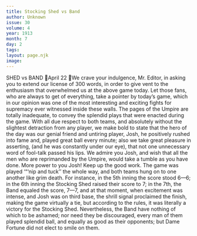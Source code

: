 ```yaml
---
title: Stocking Shed vs Band
author: Unknown
issue: 30
volume: 4
year: 1913
month: 7
day: 2
tags:
layout: page.njk
image:
---
```

SHED vs BAND April 22 We crave your indulgence, Mr. Editor, in asking you to extend our license of 300 words, in order to give vent to the enthusiasm that overwhelmed us at the above game today. Let those fans, who are always to get of everything, take a pointer by today’s game, which in our opinion was one of the most interesting and exciting fights for supremacy ever witnessed inside these walls. The pages of the Umpire are totally inadequate, to convey the splendid plays that were enacted during the game. With all due respect to both teams, and absolutely without the slightest detraction from any player, we make bold to state that the hero of the day was our genial friend and untiring player, Josh, he positively rushed into fame and, played great ball every minute; also we take great pleasure in asserting, (and he was constantly under our eye), that not one unnecessary word of fool-talk passed his lips. We admire you Josh, and wish that all the men who are reprimanded by the Umpire, would take a tumble as you have done. More power to you Josh! Keep up the good work. The game was played ‘“‘nip and tuck’’ the whole way, and both teams hung on to one another like grim death. For instance, in the 5th inning the score stood 6—6; in the 6th inning the Stocking Shed raised their score to 7; in the 7th, the Band equaled the score, 7—7, and at that moment, when excitement was intense, and Josh was on third base, the shrill signal proclaimed the finish, making the game virtually a tie, but according to the rules, it was literally a victory for the Stocking Shed. Nevertheless, the Band have nothing of which to be ashamed; nor need they be discouraged, every man of them played splendid ball, and equally as good as their opponents; but Dame Fortune did not elect to smile on them. 
